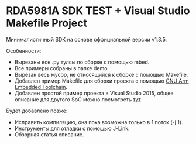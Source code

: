 ﻿# RDA5981A SDK TEST + Visual Studio Makefile Project

Минималистичный SDK на основе оффициальной версии v1.3.5.<br>

Особенности:<br>
* Вырезаны все .py тулсы по сборке с помощью mbed.<br>
* Все примеры собраны в папке demo.<br>
* Вырезан весь мусор, не относящийся к сборке с помощью Makefile.<br>
* Добавлен пример Makefile для сборки проекта с помощью [GNU Arm Embedded Toolchain](https://developer.arm.com/open-source/gnu-toolchain/gnu-rm/downloads).<br>
* Добавлен простой пример проекта в Visual Studio 2015, общее описание для другого SoC можно посмотреть [тут](https://adelectronics.ru/2017/10/18/rtl8195am-rtl871xax-%d0%bd%d0%b0%d0%bf%d0%b8%d1%81%d0%b0%d0%bd%d0%b8%d0%b5-%d0%bf%d1%80%d0%be%d1%88%d0%b8%d0%b2%d0%ba%d0%b8-%d0%b8-%d0%be%d1%82%d0%bb%d0%b0%d0%b4%d0%ba%d0%b0-%d0%b2-visual-studio-20/)<br>

Будет добавлено позже:<br>
* Исправить компиляцию, она пока возможна только в 1 поток (-j 1).<br>
* Инструменты для отладки с помощью J-Link.<br>
* Обзорная статья описание.<br>
